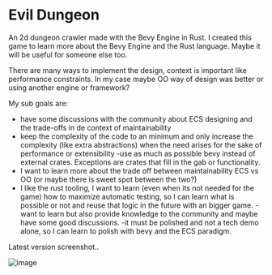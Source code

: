 # Evil Dungeon

An 2d dungeon crawler made with the Bevy Engine in Rust.
I created this game to learn more about the Bevy Engine and the Rust language. Maybe it will be useful for someone else too.

There are many ways to implement the design, context is important like performance constraints. In my case maybe OO way of design was better or using another engine or framework?

My sub goals are:
- have some discussions with the community about ECS designing and the trade-offs in de context of maintainability
- keep the complexity of the code to an minimum and only increase the complexity (like extra abstractions) when the need arises for the sake of performance or extensibility
-use as much as possible bevy instead of external crates. Exceptions are crates that fill in the gab or functionality. 
- I want to learn more about the trade off between maintainability ECS vs OO (or maybe there is sweet spot between the two?)
- I like the rust tooling, I want to learn (even when its not needed for the game) how to maximize automatic testing, so I can learn what is possible or not and reuse that logic in the future with an bigger game.
-want to learn but also provide knowledge to the community and maybe have some good discussions.
-it must be polished and not a tech demo alone, so I can learn to polish with bevy and the ECS paradigm. 


Latest version screenshot..


![image](https://github.com/Retrodad0001/evil_dungeon/assets/9283221/30428583-2784-404e-8572-780220d91ecb)

